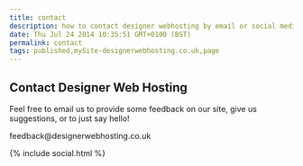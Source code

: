 ```yaml
---
title: contact
description: how to contact designer webhosting by email or social media.
date: Thu Jul 24 2014 10:35:51 GMT+0100 (BST)
permalink: contact
tags: published,mySite-designerwebhosting.co.uk,page
---
```

<div class="c0"><div><p class="c5"><span></span></p></div><h2 class="c4"><a name="h.wn3q6uhpzyxp"></a><span class="c1">Contact Designer Web Hosting</span></h2><p class="c2"><span class="c6">Feel free to email us to provide some feedback on our site, give us suggestions, or to just say hello!</span></p><p class="c2"><span class="c3">feedback@designerwebhosting.co.uk</span></p><p class="c7"><span class="c6">{% include social.html %}</span></p><p class="c5"><span></span></p></div>